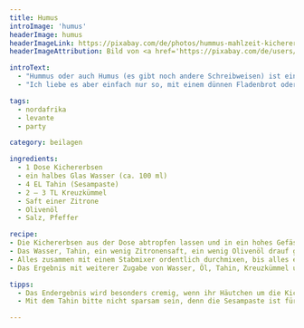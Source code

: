 ```yaml
---
title: Humus
introImage: 'humus'
headerImage: humus
headerImageLink: https://pixabay.com/de/photos/hummus-mahlzeit-kichererbsen-paste-1058000/
headerImageAttribution: Bild von <a href='https://pixabay.com/de/users/Ajale-1481387/?utm_source=link-attribution&amp;utm_medium=referral&amp;utm_campaign=image&amp;utm_content=1058000'>Ajale</a> auf <a href='https://pixabay.com/de/?utm_source=link-attribution&amp;utm_medium=referral&amp;utm_campaign=image&amp;utm_content=1058000'>Pixabay</a>

introText:
  - "Hummus oder auch Humus (es gibt noch andere Schreibweisen) ist ein Püree aus Kichererbsen und Sesampaste. Es wird gerne einem Falafel-Sandwich beigegeben und ist Teil der von mir so abgöttisch geliebten Mezze."
  - "Ich liebe es aber einfach nur so, mit einem dünnen Fladenbrot oder, wenn das gerade nicht zur Hand ist, ein paar kleinen Salzbrezelchen. Zur Herstellung solltet ihr nur einen Stabmixer nehmen. Eine Küchenmaschine bringt nicht das gewünschte Ergebnis."

tags:
  - nordafrika
  - levante
  - party

category: beilagen

ingredients:
  - 1 Dose Kichererbsen
  - ein halbes Glas Wasser (ca. 100 ml)
  - 4 EL Tahin (Sesampaste)
  - 2 – 3 TL Kreuzkümmel
  - Saft einer Zitrone
  - Olivenöl
  - Salz, Pfeffer

recipe:
- Die Kichererbsen aus der Dose abtropfen lassen und in ein hohes Gefäss geben.
- Das Wasser, Tahin, ein wenig Zitronensaft, ein wenig Olivenöl drauf geben und salzen und pfeffern.
- Alles zusammen mit einem Stabmixer ordentlich durchmixen, bis alles eine nette Paste ist. Eine Küchenmaschine ist aus eigenem Erleben nicht zur Zubereitung geeignet, weil die Kichererbsen nicht klein genug gehäckselt werden.
- Das Ergebnis mit weiterer Zugabe von Wasser, Öl, Tahin, Kreuzkümmel und Salz abschmecken.

tipps:
  - Das Endergebnis wird besonders cremig, wenn ihr Häutchen um die Kichererbsen entfernt.
  - Mit dem Tahin bitte nicht sparsam sein, denn die Sesampaste ist für den guten Geschmack zuständig.

---
```

